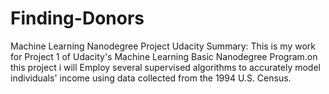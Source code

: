 # Finding-Donors
Machine Learning Nanodegree Project Udacity
Summary: 
This is my work for Project 1 of Udacity's Machine Learning Basic Nanodegree Program.on this project i will Employ several supervised algorithms  to accurately model individuals' income using data collected from the 1994 U.S. Census. 
